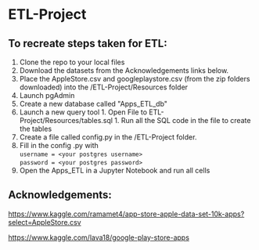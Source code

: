 # ETL-Project

## To recreate steps taken for ETL:
1. Clone the repo to your local files
1. Download the datasets from the Acknowledgements links below.
  1. Place the AppleStore.csv and googleplaystore.csv (from the zip folders downloaded) into the /ETL-Project/Resources folder
1. Launch pgAdmin
  1. Create a new database called "Apps_ETL_db"
  1. Launch a new query tool
    1. Open File to ETL-Project/Resources/tables.sql
    1. Run all the SQL code in the file to create the tables
1. Create a file called config.py in the /ETL-Project folder.
  1. Fill in the config .py with <br> ```username = <your postgres username>``` <br> ```password = <your postgres password>```
1. Open the Apps_ETL in a Jupyter Notebook and run all cells


## Acknowledgements:
https://www.kaggle.com/ramamet4/app-store-apple-data-set-10k-apps?select=AppleStore.csv

https://www.kaggle.com/lava18/google-play-store-apps
